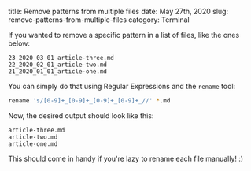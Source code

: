 title: Remove patterns from multiple files
date: May 27th, 2020
slug: remove-patterns-from-multiple-files
category: Terminal

If you wanted to remove a specific pattern in a list of files, like the ones below:
```text
23_2020_03_01_article-three.md
22_2020_02_01_article-two.md
21_2020_01_01_article-one.md
```

You can simply do that using Regular Expressions and the `rename` tool:
```bash
rename 's/[0-9]+_[0-9]+_[0-9]+_[0-9]+_//' *.md
```

Now, the desired output should look like this:
```text
article-three.md
article-two.md
article-one.md
```

This should come in handy if you're lazy to rename each file manually! :)